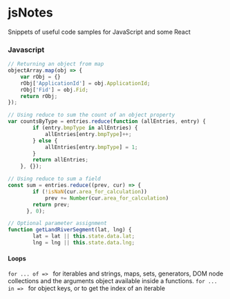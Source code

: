# jsNotes
Snippets of useful code samples for JavaScript and some React

### Javascript
``` javascript
// Returning an object from map
objectArray.map(obj => {
    var rObj = {}
    rObj['ApplicationId'] = obj.ApplicationId;
	rObj['Fid'] = obj.Fid;
    return rObj;
});
```

``` javascript
// Using reduce to sum the count of an object property
var countsByType = entries.reduce(function (allEntries, entry) {
        if (entry.bmpType in allEntries) {
            allEntries[entry.bmpType]++;
        } else {
            allEntries[entry.bmpType] = 1;
        }
        return allEntries;
    }, {});
```

``` javascript
// Using reduce to sum a field
const sum = entries.reduce((prev, cur) => {
        if (!isNaN(cur.area_for_calculation))
            prev += Number(cur.area_for_calculation)
        return prev;
      }, 0);
```

```javascript
// Optional parameter assignment
function getLandRiverSegment(lat, lng) {
        lat = lat || this.state.data.lat;
        lng = lng || this.state.data.lng;
````

#### Loops
`for ... of => ` for iterables and strings, maps, sets, generators, DOM node collections and the arguments object available inside a functions.
`for ... in => ` for object keys, or to get the index of an iterable
